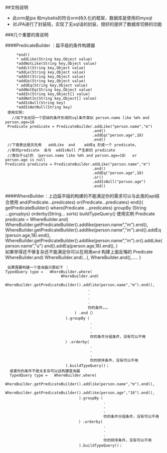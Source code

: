 ##文档说明
  * 此orm是jpa 和mybatis的符合orm持久化的框架，数据库是使用的mysql
  * 对JPA进行了封装陪，实现了无sql话的封装，很好的提供了数据库切换的功能
  
###几个重要的类说明  

####PredicateBuilder ：扁平级的条件构建器

         *end()
         * addLike(String key,Object value)
         *addNotLike(String key,Object value)
         *addLt(String key,Object value)
         *addLe(String key,Object value)
         *addGt(String key,Object value)
         *addGe(String key,Object value)
         * addEq(String key,Object value)
         *addNotEq(String key,Object value)
         *addIn(String key,Object[] value)
         *addNotIn(String key,Object[] value)
         *addIsNull(String key)
         *addIsNotNull(String key)
     使用实例:
       //如下会反回一个层级的条件形成的sql条件类似 person.name like %m% and person.age=18
     Predicate predicate = PredicateBuilder.addLike("person.name","m")
                                           .and()
                                           .addEq("person.age",18)
                                           .end()
     //下面表达是灰先用   addLike  and    addEq 形成一个 predicate，
     //新的predicate  会与  addIsNull 产生新的 predicate    
     //类似于sql的 （person.name like %m% and person.age=18）  or    person.age is null                     
    Predicate predicate = PredicateBuilder.addLike("person.name","m")
                                           .and()
                                           .addEq("person.age",18)
                                           .or()
                                           .addIsNull("person.age")
                                           .end()
####WhereBuilder：上边扁平级的构建的不能满足你的需求可以与此类的api结合使用
     and(Predicate...predicates) 
     or(Predicate...predicates)
     end(){
     getPredicateBuilder()
     where(Predicate ...predicates)
     groupBy (String ...gorupbys)
     orderby(String... sorts)
     buildTypeQuery()
    使用实例 
    Predicate predicate =  WhereBuilder.and(
           WhereBuilder.getPredicateBuilder().addlike(person.name","m").end(),
           WhereBuilder.getPredicateBuilder().addlike(person.name","m").and().addEq(person.age,18).end(),
           WhereBuilder.getPredicateBuilder().addlike(person.name","m").or().addLike(person.name","u") and().addEq(person.age,18).end(),
         )      
    如果举得还不够复杂还不能满足你可以在用用and 构建上面反悔的    Predicate           
               WhereBuilder.and(
                    WhereBuilder.and(...),
                    WhereBuilder.and(),.....
               )    
               
     如果需要构建一个查询器只需如下 ：
    TypedQuery type =   WhereBuilder.where(
                             WhereBuilder.and(
                                         WhereBuilder.getPredicateBuilder().addlike(person.name","m").end(),
                                         .
                                         .
                                         .
                                         .
                                         你的条件。。。
                                   ) .end（）
                               ).groupBy（ 
                                          .
                                          .
                                          .
                                          你的条件分组条件，没有可以不用
                               ）.orderby(
                                          .
                                          .
                                          .
                                          你的排序条件，没有可以不用
                               ).buildTypeQuery()；
      或者你的条件不是太复杂可以这构建查询器  
      TypedQuery type =   WhereBuilder.where( 
                                     WhereBuilder.getPredicateBuilder().addlike(person.name","m").end(),
                                     WhereBuilder.getPredicateBuilder().addlike(person.age","18").end(),
                                     ).groupBy（ 
                                                .
                                                .
                                                .
                                                你的条件分组条件，没有可以不用
                                     ）.orderby(
                                                .
                                                .
                                                .
                                                你的排序条件，没有可以不用
                                     ).buildTypeQuery()；                                  